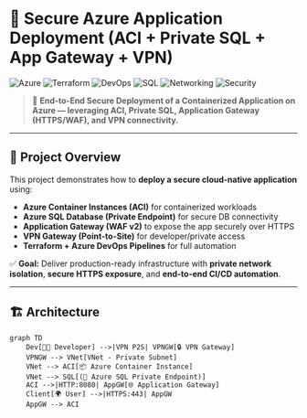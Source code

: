 # 🚀 Secure Azure Application Deployment (ACI + Private SQL + App Gateway + VPN)

![Azure](https://img.shields.io/badge/Azure-Cloud-blue?logo=microsoftazure)
![Terraform](https://img.shields.io/badge/IaC-Terraform-purple?logo=terraform)
![DevOps](https://img.shields.io/badge/DevOps-CI%2FCD-green?logo=azuredevops)
![SQL](https://img.shields.io/badge/Database-Azure%20SQL-orange?logo=databricks)
![Networking](https://img.shields.io/badge/Networking-VNet%20%7C%20VPN-red?logo=cloudflare)
![Security](https://img.shields.io/badge/Security-WAF%20%7C%20PrivateLink-yellow?logo=security)

> 🌟 **End-to-End Secure Deployment of a Containerized Application on Azure — leveraging ACI, Private SQL, Application Gateway (HTTPS/WAF), and VPN connectivity.**

---

## 📌 Project Overview  

This project demonstrates how to **deploy a secure cloud-native application** using:  

- **Azure Container Instances (ACI)** for containerized workloads  
- **Azure SQL Database (Private Endpoint)** for secure DB connectivity  
- **Application Gateway (WAF v2)** to expose the app securely over HTTPS  
- **VPN Gateway (Point-to-Site)** for developer/private access  
- **Terraform + Azure DevOps Pipelines** for full automation  

✅ **Goal:** Deliver production-ready infrastructure with **private network isolation**, **secure HTTPS exposure**, and **end-to-end CI/CD automation**.  

---

## 🏗️ Architecture  

```mermaid
graph TD
    Dev[👨‍💻 Developer] -->|VPN P2S| VPNGW[🔒 VPN Gateway]
    VPNGW --> VNet[VNet - Private Subnet]
    VNet --> ACI[📦 Azure Container Instance]
    VNet --> SQL[(💾 Azure SQL Private Endpoint)]
    ACI -->|HTTP:8080| AppGW[🌐 Application Gateway]
    Client[🌍 User] -->|HTTPS:443| AppGW
    AppGW --> ACI


